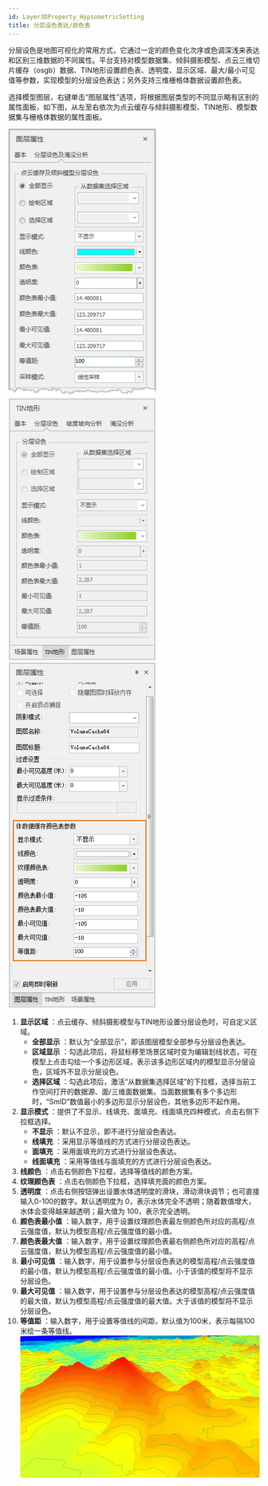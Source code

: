 ```yaml
---
id: Layer3DProperty_HypsometricSetting
title: 分层设色表达/颜色表
---
```

分层设色是地图可视化的常用方式，它通过一定的颜色变化次序或色调深浅来表达和区别三维数据的不同属性。平台支持对模型数据集、倾斜摄影模型、点云三维切片缓存（osgb）数据、TIN地形设置颜色表、透明度、显示区域、最大/最小可见值等参数，实现模型的分层设色表达；另外支持三维栅格体数据设置颜色表。

选择模型图层，右键单击“图层属性”选项，将根据图层类型的不同显示略有区别的属性面板，如下图，从左至右依次为点云缓存与倾斜摄影模型、TIN地形、模型数据集与栅格体数据的属性面板。

![图：图层属性-分层设色](img/Layer3DProperty_HypsometricSetting1.png) 
![图：图层属性-分层设色](img/Layer3DProperty_HypsometricSetting2.png) 
![图：图层属性-分层设色](img/Layer3DProperty_HypsometricSetting3.png)  
 
  1.  **显示区域** ：点云缓存、倾斜摄影模型与TIN地形设置分层设色时，可自定义区域。
        * **全部显示** ：默认为“全部显示”，即该图层模型全部参与分层设色表达。
        * **区域显示** ：勾选此项后，将鼠标移至场景区域时变为编辑划线状态，可在模型上点击勾绘一个多边形区域，表示该多边形区域内的模型显示分层设色，区域外不显示分层设色。
        * **选择区域** ：勾选此项后，激活“从数据集选择区域”的下拉框，选择当前工作空间打开的数据源、面/三维面数据集。当面数据集有多个多边形时，“SmID”数值最小的多边形显示分层设色，其他多边形不起作用。
  2.  **显示模式** ：提供了不显示、线填充、面填充、线面填充四种模式，点击右侧下拉框选择。
        * **不显示** ：默认不显示，即不进行分层设色表达。 
        * **线填充** ：采用显示等值线的方式进行分层设色表达。
        * **面填充** ：采用面填充的方式进行分层设色表达。
        * **线面填充** ：采用等值线与面填充的方式进行分层设色表达。 
  3.  **线颜色** ：点击右侧颜色下拉框，选择等值线的颜色方案。
  4.  **纹理颜色表** ：点击右侧颜色下拉框，选择填充面的颜色方案。 
  5.  **透明度** ：点击右侧按钮弹出设置水体透明度的滑块，滑动滑块调节；也可直接输入0-100的数字。默认透明度为 0，表示水体完全不透明；随着数值增大，水体会变得越来越透明；最大值为 100，表示完全透明。
  6.  **颜色表最小值** ：输入数字，用于设置纹理颜色表最左侧颜色所对应的高程/点云强度值，默认为模型高程/点云强度值的最小值。 
  7.  **颜色表最大值** ：输入数字，用于设置纹理颜色表最右侧颜色所对应的高程/点云强度值，默认为模型高程/点云强度值的最小值。
  8.  **最小可见值** ：输入数字，用于设置参与分层设色表达的模型高程/点云强度值的最小值，默认为模型高程/点云强度值的最小值。小于该值的模型将不显示分层设色。
  9.  **最大可见值** ：输入数字，用于设置参与分层设色表达的模型高程/点云强度值的最大值，默认为模型高程/点云强度值的最大值。大于该值的模型将不显示分层设色。
  10. **等值距** ：输入数字，用于设置等值线的间距，默认值为100米，表示每隔100米绘一条等值线。  
![图：TIN地形分层设色效果图  ](img/Layer3DProperty_HypsometricSettingResult.png)
